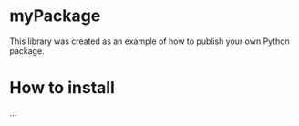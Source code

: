 # myPackage
This library was created as an example of how to publish your own Python package.

# How to install
...